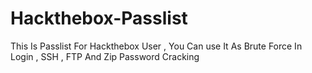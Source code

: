 # Hackthebox-Passlist
This Is Passlist For Hackthebox User , You Can use It As Brute Force In Login , SSH , FTP And Zip Password Cracking
